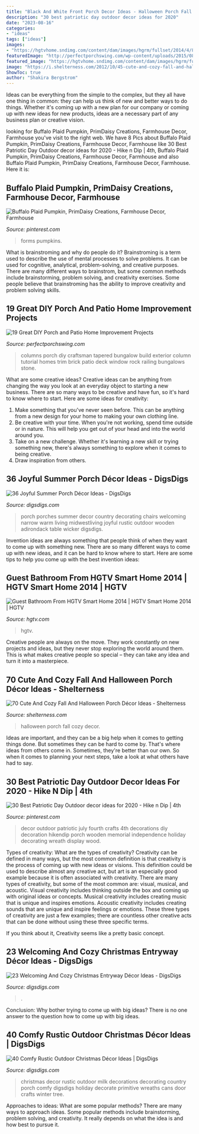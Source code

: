 ```yaml
---
title: "Black And White Front Porch Decor Ideas - Halloween Porch Fall Cozy Decor"
description: "30 best patriotic day outdoor decor ideas for 2020"
date: "2023-08-16"
categories:
- "ideas"
tags: ["ideas"]
images:
- "https://hgtvhome.sndimg.com/content/dam/images/hgrm/fullset/2014/4/8/0/hgtv-01-sh14-guest-bathroom_v.jpg.rend.hgtvcom.616.822.suffix/1405444043301.jpeg"
featuredImage: "http://perfectporchswing.com/wp-content/uploads/2015/08/Sophisticated-Columns.jpg?9e2c02&amp;9e2c02&amp;bdbdbc"
featured_image: "https://hgtvhome.sndimg.com/content/dam/images/hgrm/fullset/2014/4/8/0/hgtv-01-sh14-guest-bathroom_v.jpg.rend.hgtvcom.616.822.suffix/1405444043301.jpeg"
image: "https://i.shelterness.com/2012/10/45-cute-and-cozy-fall-and-halloween-porch-decor-ideas-24-775x1163.jpg"
ShowToc: true
author: "Shakira Bergstrom"
---
```



Ideas can be everything from the simple to the complex, but they all have one thing in common: they can help us think of new and better ways to do things. Whether it's coming up with a new plan for our company or coming up with new ideas for new products, ideas are a necessary part of any business plan or creative vision.

	

		
looking for Buffalo Plaid Pumpkin, PrimDaisy Creations, Farmhouse Decor, Farmhouse you've visit to the right web. We have 8 Pics about Buffalo Plaid Pumpkin, PrimDaisy Creations, Farmhouse Decor, Farmhouse like 30 Best Patriotic Day Outdoor decor ideas for 2020 - Hike n Dip | 4th, Buffalo Plaid Pumpkin, PrimDaisy Creations, Farmhouse Decor, Farmhouse and also Buffalo Plaid Pumpkin, PrimDaisy Creations, Farmhouse Decor, Farmhouse. Here it is:
		
    
## Buffalo Plaid Pumpkin, PrimDaisy Creations, Farmhouse Decor, Farmhouse

<img loading=lazy src="https://i.pinimg.com/736x/5e/1b/ec/5e1bec4455625fb2ae8a3c4ff6448f67.jpg" onerror="this.onerror=null;this.src='https://tse2.mm.bing.net/th?id=OIP._XkbY1iINU_7bJOakqgz7AHaJ3&amp;pid=15.1';" alt="Buffalo Plaid Pumpkin, PrimDaisy Creations, Farmhouse Decor, Farmhouse">

_Source: pinterest.com_

>forms pumpkins. 

	

What is brainstroming and why do people do it?
Brainstroming is a term used to describe the use of mental processes to solve problems. It can be used for cognitive, analytical, problem-solving, and creative purposes. There are many different ways to brainstrom, but some common methods include brainstorming, problem solving, and creativity exercises. Some people believe that brainstroming has the ability to improve creativity and problem solving skills.

    
## 19 Great DIY Porch And Patio Home Improvement Projects

<img loading=lazy src="http://perfectporchswing.com/wp-content/uploads/2015/08/Sophisticated-Columns.jpg?9e2c02&amp;9e2c02&amp;bdbdbc" onerror="this.onerror=null;this.src='https://tse1.mm.bing.net/th?id=OIP.gjjUTpcmrDdSfWgD0lCbrwAAAA&amp;pid=15.1';" alt="19 Great DIY Porch and Patio Home Improvement Projects">

_Source: perfectporchswing.com_

>columns porch diy craftsman tapered bungalow build exterior column tutorial homes trim brick patio deck window rock railing bungalows stone. 

	

What are some creative ideas?
Creative ideas can be anything from changing the way you look at an everyday object to starting a new business. There are so many ways to be creative and have fun, so it's hard to know where to start. Here are some ideas for creativity: 
1. Make something that you've never seen before. This can be anything from a new design for your home to making your own clothing line. 
2. Be creative with your time. When you're not working, spend time outside or in nature. This will help you get out of your head and into the world around you. 
3. Take on a new challenge. Whether it's learning a new skill or trying something new, there's always something to explore when it comes to being creative. 
4. Draw inspiration from others.

    
## 36 Joyful Summer Porch Décor Ideas - DigsDigs

<img loading=lazy src="http://www.digsdigs.com/photos/joyful-summer-porch-decor-ideas-33.jpg" onerror="this.onerror=null;this.src='https://tse1.mm.bing.net/th?id=OIP.rGztzf3oE1cAK_uHscaOKAHaJ4&amp;pid=15.1';" alt="36 Joyful Summer Porch Décor Ideas - DigsDigs">

_Source: digsdigs.com_

>porch porches summer decor country decorating chairs welcoming narrow warm living midwestliving joyful rustic outdoor wooden adirondack table wicker digsdigs. 

	

Invention ideas are always something that people think of when they want to come up with something new. There are so many different ways to come up with new ideas, and it can be hard to know where to start. Here are some tips to help you come up with the best invention ideas:

    
## Guest Bathroom From HGTV Smart Home 2014 | HGTV Smart Home 2014 | HGTV

<img loading=lazy src="https://hgtvhome.sndimg.com/content/dam/images/hgrm/fullset/2014/4/8/0/hgtv-01-sh14-guest-bathroom_v.jpg.rend.hgtvcom.616.822.suffix/1405444043301.jpeg" onerror="this.onerror=null;this.src='https://tse2.mm.bing.net/th?id=OIP.jasnOJ_fqfB4qs18czo1tAHaJ4&amp;pid=15.1';" alt="Guest Bathroom From HGTV Smart Home 2014 | HGTV Smart Home 2014 | HGTV">

_Source: hgtv.com_

>hgtv. 

	

Creative people are always on the move. They work constantly on new projects and ideas, but they never stop exploring the world around them. This is what makes creative people so special – they can take any idea and turn it into a masterpiece.

    
## 70 Cute And Cozy Fall And Halloween Porch Décor Ideas - Shelterness

<img loading=lazy src="https://i.shelterness.com/2012/10/45-cute-and-cozy-fall-and-halloween-porch-decor-ideas-24-775x1163.jpg" onerror="this.onerror=null;this.src='https://tse3.mm.bing.net/th?id=OIP.iXykIEoIt3Wss0I2uli_0gHaLH&amp;pid=15.1';" alt="70 Cute And Cozy Fall And Halloween Porch Décor Ideas - Shelterness">

_Source: shelterness.com_

>halloween porch fall cozy decor. 

	

Ideas are important, and they can be a big help when it comes to getting things done. But sometimes they can be hard to come by. That's where ideas from others come in. Sometimes, they're better than our own. So when it comes to planning your next steps, take a look at what others have had to say.

    
## 30 Best Patriotic Day Outdoor Decor Ideas For 2020 - Hike N Dip | 4th

<img loading=lazy src="https://i.pinimg.com/736x/20/57/cf/2057cfafe4363968324d0c3cfb2cdaa7.jpg" onerror="this.onerror=null;this.src='https://tse1.mm.bing.net/th?id=OIP.R99i46bXlTplzeauPm9b2wHaNL&amp;pid=15.1';" alt="30 Best Patriotic Day Outdoor decor ideas for 2020 - Hike n Dip | 4th">

_Source: pinterest.com_

>decor outdoor patriotic july fourth crafts 4th decorations diy decoration hikendip porch wooden memorial independence holiday decorating wreath display wood. 

	

Types of creativity: What are the types of creativity?
Creativity can be defined in many ways, but the most common definition is that creativity is the process of coming up with new ideas or visions. This definition could be used to describe almost any creative act, but art is an especially good example because it is often associated with creativity.
There are many types of creativity, but some of the most common are: visual, musical, and acoustic. Visual creativity includes thinking outside the box and coming up with original ideas or concepts. Musical creativity includes creating music that is unique and inspires emotions. Acoustic creativity includes creating sounds that are unique and inspire feelings or emotions. These three types of creativity are just a few examples; there are countless other creative acts that can be done without using these three specific terms.

If you think about it, Creativity seems like a pretty basic concept.

    
## 23 Welcoming And Cozy Christmas Entryway Décor Ideas - DigsDigs

<img loading=lazy src="https://www.digsdigs.com/photos/welcoming-and-cozy-christmas-entryway-decor-ideas-22-554x832.jpg" onerror="this.onerror=null;this.src='https://tse4.mm.bing.net/th?id=OIP.c15ZskT3Vhq254tLVW1hcwHaLH&amp;pid=15.1';" alt="23 Welcoming And Cozy Christmas Entryway Décor Ideas - DigsDigs">

_Source: digsdigs.com_

>. 

	

Conclusion: Why bother trying to come up with big ideas?
There is no one answer to the question how to come up with big ideas.

    
## 40 Comfy Rustic Outdoor Christmas Décor Ideas | DigsDigs

<img loading=lazy src="http://www.digsdigs.com/photos/comfy-rustic-outdoor-christmas-decor-ideas-40.jpg" onerror="this.onerror=null;this.src='https://tse2.mm.bing.net/th?id=OIP.l8LWjwjFROnwBv94LAWEYAHaLH&amp;pid=15.1';" alt="40 Comfy Rustic Outdoor Christmas Décor Ideas | DigsDigs">

_Source: digsdigs.com_

>christmas decor rustic outdoor milk decorations decorating country porch comfy digsdigs holiday decorate primitive wreaths cans door crafts winter tree. 

	

Approaches to ideas: What are some popular methods?
There are many ways to approach ideas. Some popular methods include brainstorming, problem solving, and creativity. It really depends on what the idea is and how best to pursue it.

